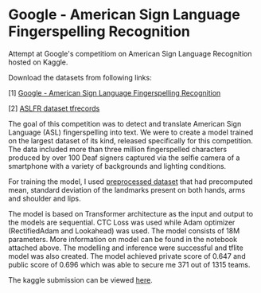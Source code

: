 # Google - American Sign Language Fingerspelling Recognition

Attempt at Google's competitiom on American Sign Language Recognition hosted on Kaggle.

Download the datasets from following links:

[1] [Google - American Sign Language Fingerspelling Recognition](https://www.kaggle.com/competitions/asl-fingerspelling)

[2] [ASLFR dataset tfrecords](https://www.kaggle.com/datasets/irohith/aslfr-dataset-tfrecords)

The goal of this competition was to detect and translate American Sign Language (ASL) fingerspelling into text. We were to create a model trained on the largest dataset of its kind, released specifically for this competition. The data included more than three million fingerspelled characters produced by over 100 Deaf signers captured via the selfie camera of a smartphone with a variety of backgrounds and lighting conditions.

For training the model, I used [preprocessed dataset](https://www.kaggle.com/datasets/irohith/aslfr-dataset-tfrecords) that had precomputed mean, standard deviation of the landmarks present on both hands, arms and shoulder and lips.

The model is based on Transformer architecture as the input and output to the models are sequential. CTC Loss was used while Adam optimizer (RectifiedAdam and Lookahead) was used. The model consists of 18M parameters. More information on model can be found in the notebook attached above. The modelling and inference were successful and tflite model was also created. The model achieved private score of 0.647 and public score of 0.696 which was able to secure me 371 out of 1315 teams. 

The kaggle submission can be viewed [here](https://www.kaggle.com/code/bishwashk/gaslfr?scriptVersionId=139845533).